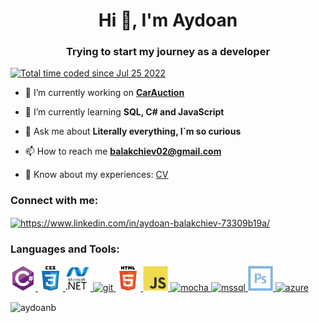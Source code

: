 <h1 align="center">Hi 👋, I'm Aydoan</h1>
<h3 align="center">Trying to start my journey as a developer</h3>

<a href="https://wakatime.com/@282b4541-7dc2-4359-870e-1b1b2b6bfc9b"><img  src="https://wakatime.com/badge/user/282b4541-7dc2-4359-870e-1b1b2b6bfc9b.svg" alt="Total time coded since Jul 25 2022" /></a>

- 🔭 I’m currently working on **<a href="https://github.com/AydoanB/CarAuction">CarAuction</a>**

- 🌱 I’m currently learning **SQL, C# and JavaScript**

- 💬 Ask me about **Literally everything, I`m so curious**

- 📫 How to reach me **balakchiev02@gmail.com**

- 📄 Know about my experiences: <a href="https://files.fm/f/kj845kqrd">CV</a>


<h3 align="left">Connect with me:</h3>
<p align="left">
<a href="https://bg.linkedin.com/in/aydoan-balakchiev-73309b19a" target="blank"><img align="center" src="https://raw.githubusercontent.com/rahuldkjain/github-profile-readme-generator/master/src/images/icons/Social/linked-in-alt.svg" alt="https://www.linkedin.com/in/aydoan-balakchiev-73309b19a/" height="30" width="40" /></a>
</p>

<h3 align="left">Languages and Tools:</h3>
<p align="left"> <a href="https://www.w3schools.com/cs/" target="_blank" rel="noreferrer"> <img src="https://raw.githubusercontent.com/devicons/devicon/master/icons/csharp/csharp-original.svg" alt="csharp" width="40" height="40"/> </a> <a href="https://www.w3schools.com/css/" target="_blank" rel="noreferrer"> <img src="https://raw.githubusercontent.com/devicons/devicon/master/icons/css3/css3-original-wordmark.svg" alt="css3" width="40" height="40"/> </a> <a href="https://dotnet.microsoft.com/" target="_blank" rel="noreferrer"> <img src="https://raw.githubusercontent.com/devicons/devicon/master/icons/dot-net/dot-net-original-wordmark.svg" alt="dotnet" width="40" height="40"/> </a>  <a href="https://git-scm.com/" target="_blank" rel="noreferrer"> <img src="https://www.vectorlogo.zone/logos/git-scm/git-scm-icon.svg" alt="git" width="40" height="40"/> </a> <a href="https://www.w3.org/html/" target="_blank" rel="noreferrer"> <img src="https://raw.githubusercontent.com/devicons/devicon/master/icons/html5/html5-original-wordmark.svg" alt="html5" width="40" height="40"/> </a> <a href="https://developer.mozilla.org/en-US/docs/Web/JavaScript" target="_blank" rel="noreferrer"> <img src="https://raw.githubusercontent.com/devicons/devicon/master/icons/javascript/javascript-original.svg" alt="javascript" width="40" height="40"/> </a> <a href="https://mochajs.org" target="_blank" rel="noreferrer"> <img src="https://www.vectorlogo.zone/logos/mochajs/mochajs-icon.svg" alt="mocha" width="40" height="40"/> </a> <a href="https://www.microsoft.com/en-us/sql-server" target="_blank" rel="noreferrer"> <img src="https://www.svgrepo.com/show/303229/microsoft-sql-server-logo.svg" alt="mssql" width="40" height="40"/> </a> <a href="https://www.photoshop.com/en" target="_blank" rel="noreferrer"> <img src="https://raw.githubusercontent.com/devicons/devicon/master/icons/photoshop/photoshop-line.svg" alt="photoshop" width="40" height="40"/> </a>
<a href="https://azure.microsoft.com/en-in/" target="_blank" rel="noreferrer"> <img src="https://www.vectorlogo.zone/logos/microsoft_azure/microsoft_azure-icon.svg" alt="azure" width="40" height="40"/> </a>
</p>


<p><img align="center" src="https://github-readme-stats.vercel.app/api/top-langs?username=aydoanb&show_icons=true&locale=en&layout=compact" alt="aydoanb" /></p>

